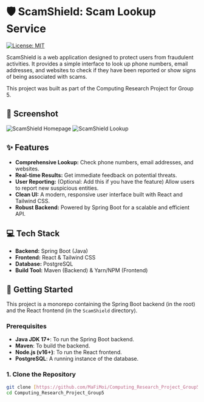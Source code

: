 # 🛡️ ScamShield: Scam Lookup Service

[![License: MIT](https://img.shields.io/badge/License-MIT-yellow.svg)](https://opensource.org/licenses/MIT)

ScamShield is a web application designed to protect users from fraudulent activities. It provides a simple interface to look up phone numbers, email addresses, and websites to check if they have been reported or show signs of being associated with scams.

This project was built as part of the Computing Research Project for Group 5.

## 📸 Screenshot

![ScamShield Homepage](httpsimg/home.png)
![ScamShield Lookup](httpsimg/lookup.png)

## ✨ Features

* **Comprehensive Lookup:** Check phone numbers, email addresses, and websites.
* **Real-time Results:** Get immediate feedback on potential threats.
* **User Reporting:** (Optional: Add this if you have the feature) Allow users to report new suspicious entities.
* **Clean UI:** A modern, responsive user interface built with React and Tailwind CSS.
* **Robust Backend:** Powered by Spring Boot for a scalable and efficient API.

## 💻 Tech Stack

* **Backend:** Spring Boot (Java)
* **Frontend:** React & Tailwind CSS
* **Database:** PostgreSQL
* **Build Tool:** Maven (Backend) & Yarn/NPM (Frontend)

## 🚀 Getting Started

This project is a monorepo containing the Spring Boot backend (in the root) and the React frontend (in the `ScamShield` directory).

### Prerequisites

* **Java JDK 17+**: To run the Spring Boot backend.
* **Maven**: To build the backend.
* **Node.js (v16+)**: To run the React frontend.
* **PostgreSQL**: A running instance of the database.

### 1. Clone the Repository

```bash
git clone [https://github.com/MaFiMoi/Computing_Research_Project_Group5.git](https://github.com/MaFiMoi/Computing_Research_Project_Group5.git)
cd Computing_Research_Project_Group5
 